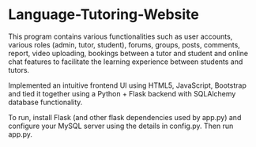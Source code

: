 # Language-Tutoring-Website

This program contains various functionalities such as user accounts, various roles (admin, tutor, student), forums, groups, posts, comments, report, video uploading, bookings between a tutor and student and online chat features to facilitate the learning experience between students and tutors.

Implemented an intuitive frontend UI using HTML5, JavaScript, Bootstrap and tied it together using a Python + Flask backend with SQLAlchemy database functionality.

To run, install Flask (and other flask dependencies used by app.py) and configure your MySQL server using the details in config.py. Then run app.py. 
